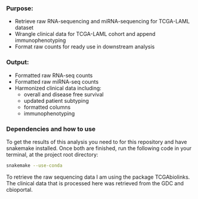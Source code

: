 ### Purpose:
* Retrieve raw RNA-sequencing and miRNA-sequencing for TCGA-LAML dataset
* Wrangle clinical data for TCGA-LAML cohort and append immunophenotyping
* Format raw counts for ready use in downstream analysis

### Output:
* Formatted raw RNA-seq counts
* Formatted raw miRNA-seq counts
* Harmonized clinical data including:
    * overall and disease free survival
    * updated patient subtyping
    * formatted columns
    * immunophenotyping

### Dependencies and how to use
To get the results of this analysis you need to for this repository and have snakemake installed. Once both are finished, run the following code in your terminal, at the project root directory:

```zsh
snakemake --use-conda
```

To retrieve the raw sequencing data I am using the package TCGAbiolinks. The clinical data that is processed here was retrieved from the GDC and cbioportal.
